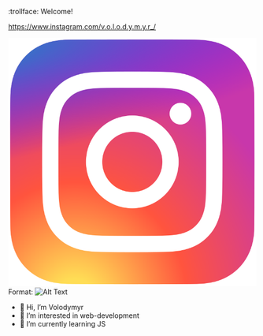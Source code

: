 :trollface:  Welcome!

https://www.instagram.com/v.o.l.o.d.y.m.y.r_/

![Instagram Logo](inst.png)
Format: ![Alt Text](url)

- :wave: Hi, I’m Volodymyr
- 👀 I’m interested in web-development
- 🌱 I’m currently learning JS


<!---
vovakpro13/vovakpro13 is a ✨ special ✨ repository because its `README.md` (this file) appears on your GitHub profile.
You can click the Preview link to take a look at your changes.
--->
